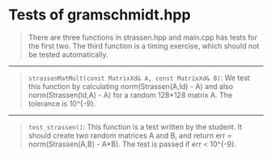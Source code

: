 

# Tests of gramschmidt.hpp

> There are three functions in strassen.hpp and main.cpp has tests for the first two. The third function is a timing exercise, which should not be tested automatically.

***
> `strassenMatMult(const MatrixXd& A, const MatrixXd& B)`: We test this function by calculating norm(Strassen(A,Id) - A) and also norm(Strassen(Id,A) - A) for a random 128*128 matrix A. The tolerance is 10^{-9}.

***
> `test_strassen()`: This function is a test written by the student. It should create two random matrices A and B, and return err = norm(Strassen(A,B) - A*B).
The test is passed if err < 10^{-9}.
